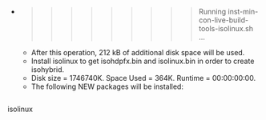 * >>>>>>>>> Running inst-min-con-live-build-tools-isolinux.sh ...
  * After this operation, 212 kB of additional disk space will be used.
  * Install isolinux to get isohdpfx.bin and isolinux.bin in order to create isohybrid.
  * Disk size = 1746740K. Space Used = 364K. Runtime = 00:00:00:00.
  * The following NEW packages will be installed:
  ```bash
isolinux
  ```
